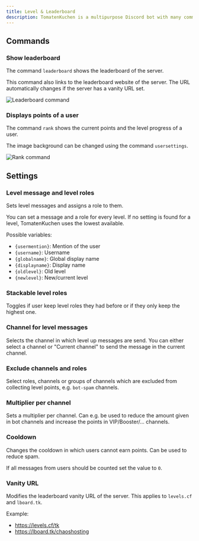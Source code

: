 ```yaml
---
title: Level & Leaderboard
description: TomatenKuchen is a multipurpose Discord bot with many common and innovative features for your server. Explains the leaderboard and the level system of the bot.
---
```


## Commands

### Show leaderboard
The command `leaderboard` shows the leaderboard of the server.

This command also links to the leaderboard website of the server. The URL automatically changes if the server has a vanity URL set.

![Leaderboard command](/img/leaderboard.png)

### Displays points of a user
The command `rank` shows the current points and the level progress of a user.

The image background can be changed using the command `usersettings`.

![Rank command](/img/rank.png)

## Settings

### Level message and level roles
Sets level messages and assigns a role to them.

You can set a message and a role for every level. If no setting is found for a level, TomatenKuchen uses the lowest available.

Possible variables:
- `{usermention}`: Mention of the user
- `{username}`: Username
- `{globalname}`: Global display name
- `{displayname}`: Display name
- `{oldlevel}`: Old level
- `{newlevel}`: New/current level

### Stackable level roles
Toggles if user keep level roles they had before or if they only keep the highest one.

### Channel for level messages
Selects the channel in which level up messages are send. You can either select a channel or "Current channel" to send the message in the current channel.

### Exclude channels and roles
Select roles, channels or groups of channels which are excluded from collecting level points, e.g. `bot-spam` channels.

### Multiplier per channel
Sets a multiplier per channel. Can e.g. be used to reduce the amount given in bot channels and increase the points in VIP/Booster/... channels.

### Cooldown
Changes the cooldown in which users cannot earn points. Can be used to reduce spam.

If all messages from users should be counted set the value to `0`.

### Vanity URL
Modifies the leaderboard vanity URL of the server.
This applies to `levels.cf` and `lboard.tk`.

Example:
- https://levels.cf/tk
- https://lboard.tk/chaoshosting
